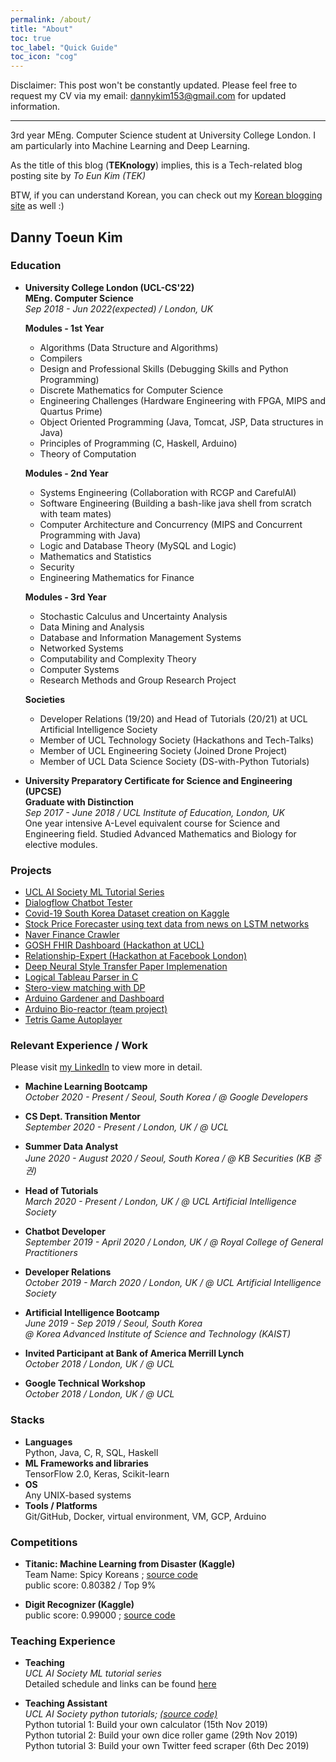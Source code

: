 ```yaml
---
permalink: /about/
title: "About"
toc: true
toc_label: "Quick Guide"
toc_icon: "cog"
---
```

Disclaimer: This post won't be constantly updated. Please feel free to request my CV via my email: [dannykim153@gmail.com](mailto:dannykim153@gmail.com) for updated information.

---

3rd year MEng. Computer Science student at University College London.
I am particularly into Machine Learning and Deep Learning.

As the title of this blog (**TEKnology**) implies, this is a Tech-related blog posting site by *To Eun Kim (TEK)*  

BTW, if you can understand Korean, you can check out my [Korean blogging site](https://teknology.tistory.com) as well :)

## Danny Toeun Kim

### Education

* **University College London (UCL-CS'22)**  
  **MEng. Computer Science**  
  *Sep 2018 - Jun 2022(expected) / London, UK*
  
  **Modules - 1st Year**
  - Algorithms (Data Structure and Algorithms)
  - Compilers
  - Design and Professional Skills (Debugging Skills and Python Programming)
  - Discrete Mathematics for Computer Science
  - Engineering Challenges (Hardware Engineering with FPGA, MIPS and Quartus Prime)
  - Object Oriented Programming (Java, Tomcat, JSP, Data structures in Java)
  - Principles of Programming (C, Haskell, Arduino)
  - Theory of Computation
  
  **Modules - 2nd Year**
  - Systems Engineering (Collaboration with RCGP and CarefulAI)
  - Software Engineering (Building a bash-like java shell from scratch with team mates)
  - Computer Architecture and Concurrency (MIPS and Concurrent Programming with Java)
  - Logic and Database Theory (MySQL and Logic)
  - Mathematics and Statistics
  - Security
  - Engineering Mathematics for Finance
  
  **Modules - 3rd Year**
  - Stochastic Calculus and Uncertainty Analysis
  - Data Mining and Analysis
  - Database and Information Management Systems
  - Networked Systems
  - Computability and Complexity Theory
  - Computer Systems
  - Research Methods and Group Research Project
  
  **Societies**
  - Developer Relations (19/20) and Head of Tutorials (20/21) at UCL Artificial Intelligence Society
  - Member of UCL Technology Society (Hackathons and Tech-Talks)
  - Member of UCL Engineering Society (Joined Drone Project)
  - Member of UCL Data Science Society (DS-with-Python Tutorials)
  
* **University Preparatory Certificate for Science and Engineering (UPCSE)**  
  **Graduate with Distinction**  
  *Sep 2017 - June 2018 / UCL Institute of Education, London, UK*  
  One year intensive A-Level equivalent course for Science and Engineering field.
  Studied Advanced Mathematics and Biology for elective modules.


### Projects
* [UCL AI Society ML Tutorial Series](https://github.com/UCLAIS/Machine-Learning-Tutorials)
* [Dialogflow Chatbot Tester](https://github.com/kimdanny/Dialogflow-chatbot-tester)
* [Covid-19 South Korea Dataset creation on Kaggle](https://www.kaggle.com/kimdanny/covid19-in-south-korea)
* [Stock Price Forecaster using text data from news on LSTM networks](https://github.com/kimdanny/Quant)
* [Naver Finance Crawler](https://github.com/kimdanny/Naver-Finance-Crawler)
* [GOSH FHIR Dashboard (Hackathon at UCL)](https://github.com/kimdanny/GOSH-FHIRworks2020-FHIR_Dashboard)
* [Relationship-Expert (Hackathon at Facebook London)](https://github.com/kimdanny/Relationship-Expert)
* [Deep Neural Style Transfer Paper Implemenation](https://github.com/kimdanny/Style-Transfer)
* [Logical Tableau Parser in C](https://github.com/kimdanny/Tableau-parser)
* [Stero-view matching with DP](https://github.com/kimdanny/Stereo-Matching-with-Dynamic-Programming)
* [Arduino Gardener and Dashboard](https://github.com/kimdanny/Gardener-project-arduino-and-processing-)
* [Arduino Bio-reactor (team project)](https://github.com/kimdanny/CS-EEE-Bio-reactor)
* [Tetris Game Autoplayer](https://github.com/kimdanny/Tetris-Auto-player)


### Relevant Experience / Work
Please visit [my LinkedIn](https://www.linkedin.com/in/danny-toeun-kim/) to view more in detail.

* **Machine Learning Bootcamp**  
  *October 2020 - Present / Seoul, South Korea / @ Google Developers*

* **CS Dept. Transition Mentor**  
  *September 2020 - Present / London, UK / @ UCL*
  
* **Summer Data Analyst**  
  *June 2020 - August 2020 / Seoul, South Korea / @ KB Securities (KB 증권)*

* **Head of Tutorials**  
  *March 2020 - Present / London, UK / @ UCL Artificial Intelligence Society*

* **Chatbot Developer**  
  *September 2019 - April 2020 / London, UK / @ Royal College of General Practitioners*

* **Developer Relations**  
  *October 2019 - March 2020 / London, UK / @ UCL Artificial Intelligence Society*

* **Artificial Intelligence Bootcamp**  
  *June 2019 - Sep 2019 / Seoul, South Korea*  
  *@ Korea Advanced Institute of Science and Technology (KAIST)*  
  
* **Invited Participant at Bank of America Merrill Lynch**  
  *October 2018 / London, UK / @ UCL*  
  <!--
  Invitation-only technical workshop.
  Found out more about the important role of 'Technology division' has in the running of their business. 
  Had the chance to do network with a number of representatives from Analyst up to Director level. 
  Was given an insight into the campus programs, and what they look for in students. 
  -->

* **Google Technical Workshop**  
  *October 2018 / London, UK / @ UCL*  
  <!--
  Google Technical Workshop / Engineering at Google (hosted by UCL technology society)
  Google engineers pulled back the curtains on the interview process and walked through a practice question. 
  Took part in a tech talk on the the Google Calendar backend services. Learned about software and site reliability engineering, 
  as well as engineering at Google in general. 
  -->

### Stacks
* **Languages**    
    Python, Java, C, R, SQL, Haskell
* **ML Frameworks and libraries**  
    TensorFlow 2.0, Keras, Scikit-learn
* **OS**  
    Any UNIX-based systems
* **Tools / Platforms**  
    Git/GitHub, Docker, virtual environment, VM, GCP, Arduino



### Competitions
* **Titanic: Machine Learning from Disaster (Kaggle)**  
  Team Name: Spicy Koreans ; [source code](https://github.com/kimdanny/Titanic_Kaggle)  
  public score: 0.80382 / Top 9%

* **Digit Recognizer (Kaggle)**  
  public score: 0.99000 ; [source code](https://github.com/kimdanny/Digit-Recognizer)


### Teaching Experience
* **Teaching**  
  *UCL AI Society ML tutorial series*  
  Detailed schedule and links can be found [here](https://github.com/UCLAIS/Machine-Learning-Tutorials) 
  
* **Teaching Assistant**  
  *UCL AI Society python tutorials; [(source code)](https://github.com/UCLAIS/Python-Tutorials)*   
  Python tutorial 1: Build your own calculator (15th Nov 2019)  
  Python tutorial 2: Build your own dice roller game (29th Nov 2019)  
  Python tutorial 3: Build your own Twitter feed scraper (6th Dec 2019)  
  